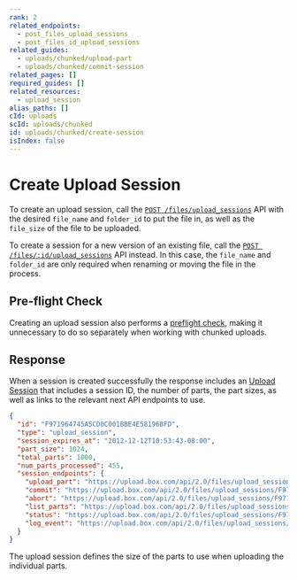 ```yaml
---
rank: 2
related_endpoints:
  - post_files_upload_sessions
  - post_files_id_upload_sessions
related_guides:
  - uploads/chunked/upload-part
  - uploads/chunked/commit-session
related_pages: []
required_guides: []
related_resources:
  - upload_session
alias_paths: []
cId: uploads
scId: uploads/chunked
id: uploads/chunked/create-session
isIndex: false
---
```


# Create Upload Session

To create an upload session, call the
[`POST /files/upload_sessions`][createsession] API with the desired `file_name`
and `folder_id` to put the file in, as well as the `file_size` of the file to be
uploaded.

<Samples sample='post_files_upload_sessions' >

</Samples>

To create a session for a new version of an existing file, call the
[`POST /files/:id/upload_sessions`][createsessionversion] API instead. In this
case, the `file_name` and `folder_id` are only required when renaming or moving
the file in the process.

<Samples sample='post_files_id_upload_sessions' >

</Samples>

## Pre-flight Check

Creating an upload session also performs a [preflight check][check], making it
unnecessary to do so separately when working with chunked uploads.

## Response

When a session is created successfully the response includes an [Upload
Session][uploadsession] that includes a session ID, the number of parts, the
part sizes, as well as links to the relevant next API endpoints to use.

<!-- markdownlint-disable line-length -->
```json
{
  "id": "F971964745A5CD0C001BBE4E58196BFD",
  "type": "upload_session",
  "session_expires_at": "2012-12-12T10:53:43-08:00",
  "part_size": 1024,
  "total_parts": 1000,
  "num_parts_processed": 455,
  "session_endpoints": {
    "upload_part": "https://upload.box.com/api/2.0/files/upload_sessions/F971964745A5CD0C001BBE4E58196BFD",
    "commit": "https://upload.box.com/api/2.0/files/upload_sessions/F971964745A5CD0C001BBE4E58196BFD/commit",
    "abort": "https://upload.box.com/api/2.0/files/upload_sessions/F971964745A5CD0C001BBE4E58196BFD",
    "list_parts": "https://upload.box.com/api/2.0/files/upload_sessions/F971964745A5CD0C001BBE4E58196BFD/parts",
    "status": "https://upload.box.com/api/2.0/files/upload_sessions/F971964745A5CD0C001BBE4E58196BFD",
    "log_event": "https://upload.box.com/api/2.0/files/upload_sessions/F971964745A5CD0C001BBE4E58196BFD/log"
  }
}
```
<!-- markdownlint-enable line-length -->

The upload session defines the size of the parts to use when uploading the
individual parts.

[createsession]: e://post_files_upload_sessions
[createsessionversion]: e://post_files_id_upload_sessions
[check]: g://uploads/check
[uploadsession]: r://upload_session
